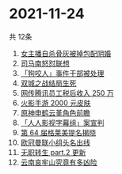 # 2021-11-24
  共 12条

  <!-- BEGIN -->
  <!-- 最后更新时间:Wed Nov 24 2021 03:11:35 GMT+0000 (Coordinated Universal Time) -->
  1. [女主播自杀骨灰被掉包配阴婚](https://www.zhihu.com/search?q=女主播自杀)
1. [司马南怒怼联想](https://www.zhihu.com/search?q=司马南)
1. [「狗咬人」事件干部被处理](https://www.zhihu.com/search?q=狗咬人)
1. [双城之战结局生死](https://www.zhihu.com/search?q=双城之战)
1. [网传腾讯员工税后收入 250 万](https://www.zhihu.com/search?q=腾讯员工)
1. [火影手游 2000 元皮肤](https://www.zhihu.com/search?q=火影忍者)
1. [原神申鹤云堇角色前瞻](https://www.zhihu.com/search?q=原神)
1. [「人人影视字幕组」案宣判](https://www.zhihu.com/search?q=人人影视)
1. [第 64 届格莱美提名揭晓](https://www.zhihu.com/search?q=格莱美)
1. [欧冠曼联小组头名出线](https://www.zhihu.com/search?q=曼联)
1. [无职转生 part.2 更新](https://www.zhihu.com/search?q=无职转生)
1. [云南哀牢山究竟有多凶险](https://www.zhihu.com/search?q=云南哀牢山)
  <!-- END -->
  